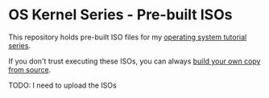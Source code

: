 # OS Kernel Series - Pre-built ISOs

This repository holds pre-built ISO files for my [operating system tutorial series](https://github.com/davidcallanan/os-series).

If you don't trust executing these ISOs, you can always [build your own copy from source](https://github.com/davidcallanan/os-series).

TODO: I need to upload the ISOs
